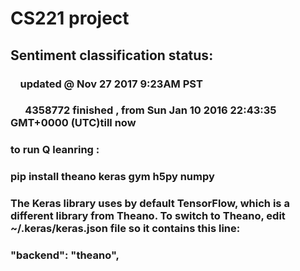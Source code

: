 # CS221 project
## Sentiment classification status:
###     updated @ Nov 27 2017 9:23AM PST
###       4358772 finished , from Sun Jan 10 2016 22:43:35 GMT+0000 (UTC)till now
### to run Q leanring :
### pip install theano keras gym h5py numpy
### The Keras library uses by default TensorFlow, which is a different library from Theano. To switch to Theano, edit ~/.keras/keras.json file so it contains this line:
###    "backend": "theano",
